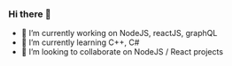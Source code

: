 ### Hi there 👋

- 🔭 I’m currently working on NodeJS, reactJS, graphQL
- 🌱 I’m currently learning C++, C#
- 👯 I’m looking to collaborate on NodeJS / React projects
